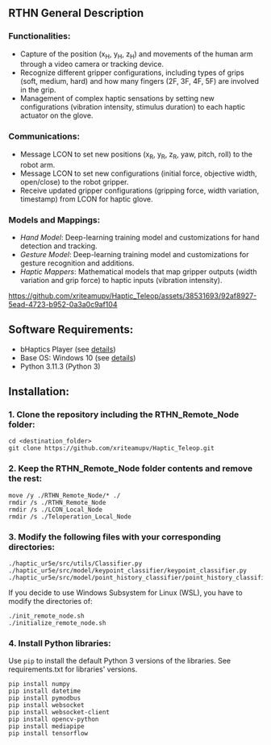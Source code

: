 ## RTHN General Description

### Functionalities:

- Capture of the position (x<sub>H</sub>, y<sub>H</sub>, z<sub>H</sub>) and movements of the human arm through a video camera or tracking device.
- Recognize different gripper configurations, including types of grips (soft, medium, hard) and how many fingers (2F, 3F, 4F, 5F) are involved in the grip.
- Management of complex haptic sensations by setting new configurations (vibration intensity, stimulus duration) to each haptic actuator on the glove.

### Communications:
- Message LCON to set new positions (x<sub>R</sub>, y<sub>R</sub>, z<sub>R</sub>, yaw, pitch, roll) to the robot arm.
- Message LCON to set new configurations (initial force, objective width, open/close) to the robot gripper.
- Receive updated gripper configurations (gripping force, width variation, timestamp) from LCON for haptic glove.

### Models and Mappings:
- *Hand Model*: Deep-learning training model and customizations for hand detection and tracking.
- *Gesture Model*: Deep-learning training model and customizations for gesture recognition and additions.
- *Haptic Mappers*: Mathematical models that map gripper outputs (width variation and grip force) to haptic inputs (vibration intensity). 

https://github.com/xriteamupv/Haptic_Teleop/assets/38531693/92af8927-5ead-4723-b952-0a3a0c9af104

## Software Requirements:
- bHaptics Player (see [details](https://www.bhaptics.com/software/player/))
- Base OS: Windows 10 (see [details](https://www.microsoft.com/en-gb/software-download/windows10ISO))
- Python 3.11.3 (Python 3)

## Installation:

### 1. Clone the repository including the RTHN_Remote_Node folder:
````
cd <destination_folder>
git clone https://github.com/xriteamupv/Haptic_Teleop.git
````

### 2. Keep the RTHN_Remote_Node folder contents and remove the rest:
````
move /y ./RTHN_Remote_Node/* ./
rmdir /s ./RTHN_Remote_Node
rmdir /s ./LCON_Local_Node
rmdir /s ./Teloperation_Local_Node
````

### 3. Modify the following files with your corresponding directories:
````
./haptic_ur5e/src/utils/Classifier.py
./haptic_ur5e/src/model/keypoint_classifier/keypoint_classifier.py
./haptic_ur5e/src/model/point_history_classifier/point_history_classifier.py
````

If you decide to use Windows Subsystem for Linux (WSL), you have to modify the directories of:
````
./init_remote_node.sh
./initialize_remote_node.sh
````

### 4. Install Python libraries:
Use ``pip`` to install the default Python 3 versions of the libraries.
See requirements.txt for libraries' versions.

````
pip install numpy
pip install datetime
pip install pymodbus
pip install websocket
pip install websocket-client
pip install opencv-python
pip install mediapipe
pip install tensorflow
````
